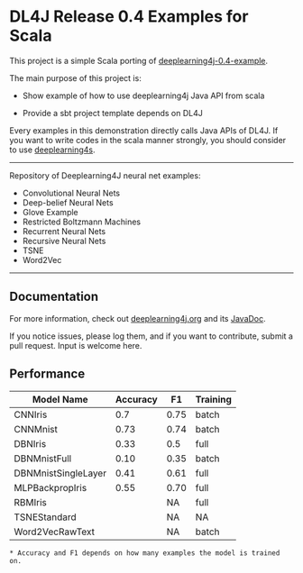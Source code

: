 DL4J Release 0.4 Examples for Scala 
=========================

 This project is a simple Scala porting of [deeplearning4j-0.4-example](https://github.com/deeplearning4j/dl4j-0.4-examples).

The main purpose of this project is:

* Show example of how to use deeplearning4j Java API from scala

* Provide a sbt project template depends on DL4J


Every examples in this demonstration directly calls Java APIs of DL4J.
If you want to write codes in the scala manner strongly,
you should consider to use [deeplearning4s](https://github.com/deeplearning4j/deeplearning4s).


---

Repository of Deeplearning4J neural net examples:

- Convolutional Neural Nets
- Deep-belief Neural Nets
- Glove Example
- Restricted Boltzmann Machines
- Recurrent Neural Nets
- Recursive Neural Nets
- TSNE
- Word2Vec

---

## Documentation
For more information, check out [deeplearning4j.org](http://deeplearning4j.org/) and its [JavaDoc](http://deeplearning4j.org/doc/).

If you notice issues, please log them, and if you want to contribute, submit a pull request. Input is welcome here.

## Performance

| **Model Name**      | **Accuracy** | **F1** | **Training**  |
|---------------------|--------------|--------|---------------|
| CNNIris             | 0.7          | 0.75   | batch         | 
| CNNMnist            | 0.73         | 0.74   | batch         |
| DBNIris             | 0.33         | 0.5    | full          | 
| DBNMnistFull        | 0.10         | 0.35   | batch         |
| DBNMnistSingleLayer | 0.41         | 0.61   | full          |
| MLPBackpropIris     | 0.55         | 0.70   | full          |
| RBMIris             |              | NA     | full          |
| TSNEStandard        |              | NA     | NA            |
| Word2VecRawText     |              | NA     | batch         |
    

    * Accuracy and F1 depends on how many examples the model is trained on.
